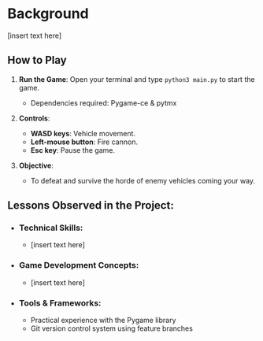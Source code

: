 # Background

[insert text here]

## How to Play

1. **Run the Game**: Open your terminal and type `python3 main.py` to start the game.
    - Dependencies required: Pygame-ce & pytmx
   
2. **Controls**:
   - **WASD keys**: Vehicle movement.
   - **Left-mouse button**: Fire cannon.
   - **Esc key**: Pause the game.

3. **Objective**: 
   - To defeat and survive the horde of enemy vehicles coming your way.

## Lessons Observed in the Project:
   - ### Technical Skills:
      - [insert text here]
 
   - ### Game Development Concepts:
      - [insert text here]

   - ### Tools & Frameworks:
      - Practical experience with the Pygame library
      - Git version control system using feature branches
